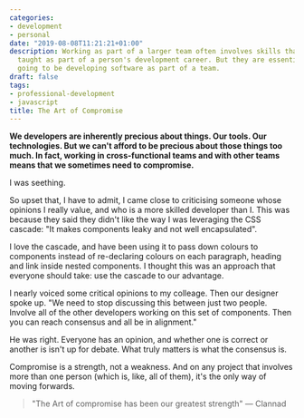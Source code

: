 ```yaml
---
categories:
- development
- personal
date: "2019-08-08T11:21:21+01:00"
description: Working as part of a larger team often involves skills that aren't readily
  taught as part of a person's development career. But they are essential if you're
  going to be developing software as part of a team.
draft: false
tags:
- professional-development
- javascript
title: The Art of Compromise
---
```


**We developers are inherently precious about things. Our tools. Our technologies. But we can't afford to be precious about those things too much. In fact, working in cross-functional teams and with other teams means that we sometimes need to compromise.**

I was seething. 

So upset that, I have to admit, I came close to criticising someone whose opinions I really value, and who is a more skilled developer than I. This was because they said they didn't like the way I was leveraging the CSS cascade: "It makes components leaky and not well encapsulated".

I love the cascade, and have been using it to pass down colours to components instead of re-declaring colours on each paragraph, heading and link inside nested components. I thought this was an approach that everyone should take: use the cascade to our advantage.

I nearly voiced some critical opinions to my colleage. Then our designer spoke up. "We need to stop discussing this between just two people. Involve all of the other developers working on this set of components. Then you can reach consensus and all be in alignment."

He was right. Everyone has an opinion, and whether one is correct or another is isn't up for debate. What truly matters is what the consensus is.

Compromise is a strength, not a weakness. And on any project that involves more than one person (which is, like, all of them), it's the only way of moving forwards.

> "The Art of compromise has been our greatest strength" &mdash; Clannad

